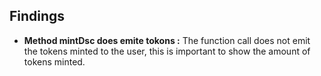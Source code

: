 ## Findings 

- **Method mintDsc does emite tokons :** The function call does not emit the tokens minted to the user, this is important to show the amount of tokens minted.  